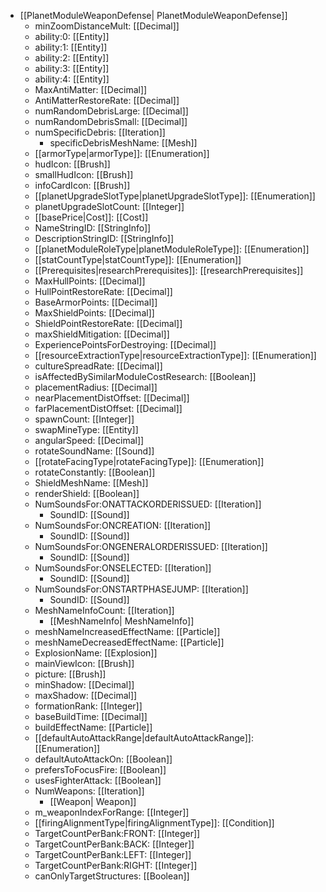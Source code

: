  * [[PlanetModuleWeaponDefense| PlanetModuleWeaponDefense]]
   * minZoomDistanceMult: [[Decimal]]
   * ability:0: [[Entity]]
   * ability:1: [[Entity]]
   * ability:2: [[Entity]]
   * ability:3: [[Entity]]
   * ability:4: [[Entity]]
   * MaxAntiMatter: [[Decimal]]
   * AntiMatterRestoreRate: [[Decimal]]
   * numRandomDebrisLarge: [[Decimal]]
   * numRandomDebrisSmall: [[Decimal]]
   * numSpecificDebris: [[Iteration]]
     * specificDebrisMeshName: [[Mesh]]
   * [[armorType|armorType]]: [[Enumeration]]
   * hudIcon: [[Brush]]
   * smallHudIcon: [[Brush]]
   * infoCardIcon: [[Brush]]
   * [[planetUpgradeSlotType|planetUpgradeSlotType]]: [[Enumeration]]
   * planetUpgradeSlotCount: [[Integer]]
   * [[basePrice|Cost]]: [[Cost]]
   * NameStringID: [[StringInfo]]
   * DescriptionStringID: [[StringInfo]]
   * [[planetModuleRoleType|planetModuleRoleType]]: [[Enumeration]]
   * [[statCountType|statCountType]]: [[Enumeration]]
   * [[Prerequisites|researchPrerequisites]]: [[researchPrerequisites]]
   * MaxHullPoints: [[Decimal]]
   * HullPointRestoreRate: [[Decimal]]
   * BaseArmorPoints: [[Decimal]]
   * MaxShieldPoints: [[Decimal]]
   * ShieldPointRestoreRate: [[Decimal]]
   * maxShieldMitigation: [[Decimal]]
   * ExperiencePointsForDestroying: [[Decimal]]
   * [[resourceExtractionType|resourceExtractionType]]: [[Enumeration]]
   * cultureSpreadRate: [[Decimal]]
   * isAffectedBySimilarModuleCostResearch: [[Boolean]]
   * placementRadius: [[Decimal]]
   * nearPlacementDistOffset: [[Decimal]]
   * farPlacementDistOffset: [[Decimal]]
   * spawnCount: [[Integer]]
   * swapMineType: [[Entity]]
   * angularSpeed: [[Decimal]]
   * rotateSoundName: [[Sound]]
   * [[rotateFacingType|rotateFacingType]]: [[Enumeration]]
   * rotateConstantly: [[Boolean]]
   * ShieldMeshName: [[Mesh]]
   * renderShield: [[Boolean]]
   * NumSoundsFor:ONATTACKORDERISSUED: [[Iteration]]
     * SoundID: [[Sound]]
   * NumSoundsFor:ONCREATION: [[Iteration]]
     * SoundID: [[Sound]]
   * NumSoundsFor:ONGENERALORDERISSUED: [[Iteration]]
     * SoundID: [[Sound]]
   * NumSoundsFor:ONSELECTED: [[Iteration]]
     * SoundID: [[Sound]]
   * NumSoundsFor:ONSTARTPHASEJUMP: [[Iteration]]
     * SoundID: [[Sound]]
   * MeshNameInfoCount: [[Iteration]]
     * [[MeshNameInfo| MeshNameInfo]]
   * meshNameIncreasedEffectName: [[Particle]]
   * meshNameDecreasedEffectName: [[Particle]]
   * ExplosionName: [[Explosion]]
   * mainViewIcon: [[Brush]]
   * picture: [[Brush]]
   * minShadow: [[Decimal]]
   * maxShadow: [[Decimal]]
   * formationRank: [[Integer]]
   * baseBuildTime: [[Decimal]]
   * buildEffectName: [[Particle]]
   * [[defaultAutoAttackRange|defaultAutoAttackRange]]: [[Enumeration]]
   * defaultAutoAttackOn: [[Boolean]]
   * prefersToFocusFire: [[Boolean]]
   * usesFighterAttack: [[Boolean]]
   * NumWeapons: [[Iteration]]
     * [[Weapon| Weapon]]
   * m_weaponIndexForRange: [[Integer]]
   * [[firingAlignmentType|firingAlignmentType]]: [[Condition]]
   * TargetCountPerBank:FRONT: [[Integer]]
   * TargetCountPerBank:BACK: [[Integer]]
   * TargetCountPerBank:LEFT: [[Integer]]
   * TargetCountPerBank:RIGHT: [[Integer]]
   * canOnlyTargetStructures: [[Boolean]]

